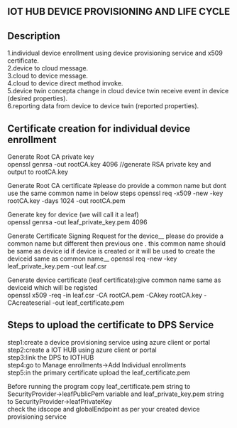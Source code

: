 
IOT HUB DEVICE PROVISIONING AND LIFE CYCLE
---------------------------------------------

Description
-------------
1.individual device enrollment using device provisioning service and x509 certificate.  
2.device to cloud message.  
3.cloud to device message.  
4.cloud to device direct method invoke.  
5.device twin concepta change in cloud device twin receive event in device (desired properties).  
6.reporting data from device to device twin (reported properties).    


Certificate creation for individual device enrollment
-------------------------------------------------------

Generate Root CA private key  
openssl genrsa -out rootCA.key 4096  //generate RSA  private key and output to rootCA.key   

Generate Root CA certificate
#please do provide a common name but dont use the same common name in below steps
openssl req -x509 -new -key rootCA.key -days 1024 -out rootCA.pem  
  

Generate key for device (we will call it a leaf)  
openssl genrsa -out leaf_private_key.pem 4096  
 
Generate Certificate Signing Request for the device__
please do provide a common name but different then previous one . this common name should be same as device id if device is 
created or it will be used to create the deviceid same as common name__
openssl req -new -key leaf_private_key.pem -out leaf.csr  
  
Generate device certificate (leaf certificate):give common name same as deviceid which will be registed  
openssl x509 -req -in leaf.csr -CA rootCA.pem -CAkey rootCA.key -CAcreateserial -out leaf_certificate.pem  
  


Steps to upload the certificate to DPS Service
---------------------------------------------------
step1:create a device provisioning service using azure client or portal   
step2:create a IOT HUB using azure client or portal  
step3:link the DPS to IOTHUB   
step4:go to Manage enrollments->Add Individual enrollments   
step5:in the primary certificate upload the leaf_certificate.pem   


Before running the program copy  leaf_certificate.pem string to SecurityProvider->leafPublicPem variable and leaf_private_key.pem string to  SecurityProvider->leafPrivateKey  
check the idscope and globalEndpoint as per your created device provisioning service
